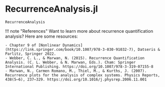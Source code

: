 # RecurrenceAnalysis.jl

```@docs
RecurrenceAnalysis
```

!!! note "References"
    Want to learn more about recurrence quantification analysis? Here are some resources:

    - Chapter 9 of [Nonlinear Dynamics](https://link.springer.com/book/10.1007/978-3-030-91032-7), Datseris & Parlitz, Springer 2022.
    - Webber, C. L., & Marwan, N. (2015). Recurrence Quantification Analysis. (C. L. Webber, & N. Marwan, Eds.). Cham: Springer International Publishing. https://doi.org/10.1007/978-3-319-07155-8
    - Marwan, N., Carmen Romano, M., Thiel, M., & Kurths, J. (2007). Recurrence plots for the analysis of complex systems. Physics Reports, 438(5–6), 237–329. https://doi.org/10.1016/j.physrep.2006.11.001